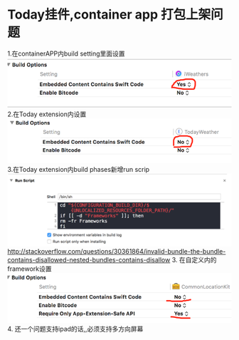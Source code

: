 # Today挂件,container app 打包上架问题
1.在containerAPP内build setting里面设置
![](media/14588737313114/14588739573600.png)
2.在Today extension内设置
![](media/14588737313114/14588740561973.png)
3.在Today extension内build phases新增run scrip
![](media/14588737313114/14588741597553.png)
<http://stackoverflow.com/questions/30361864/invalid-bundle-the-bundle-contains-disallowed-nested-bundles-contains-disallow>
3. 在自定义内的framework设置
![](media/14588737313114/14588743274275.png)
4. 还一个问题支持ipad的话,,必须支持多方向屏幕



